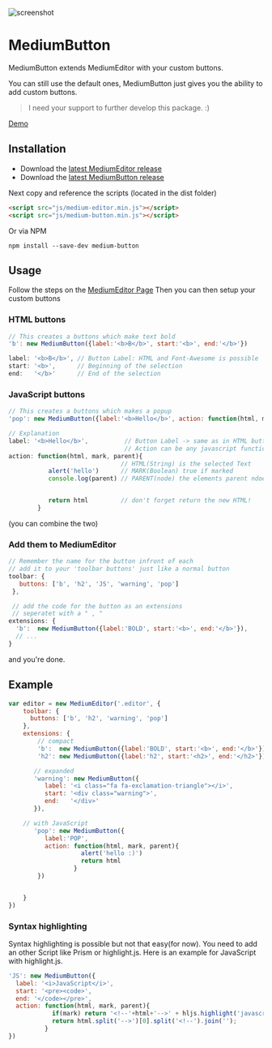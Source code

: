 ![screenshot](https://raw.githubusercontent.com/arcs-/MediumButton/master/demo/screenshot.png)


# MediumButton

MediumButton extends MediumEditor with your custom buttons.

You can still use the default ones, MediumButton just gives you the ability to add custom buttons.

> I need your support to further develop this package. :)

[Demo](http://stillhart.biz/project/MediumButton/)

## Installation

- Download the [latest MediumEditor release](https://github.com/daviferreira/medium-editor/releases)
- Download the [latest MediumButton release](https://github.com/arcs-/medium-button/releases)

Next copy and reference the scripts (located in the dist folder)

```html
<script src="js/medium-editor.min.js"></script>
<script src="js/medium-button.min.js"></script>
```

Or via NPM

```
npm install --save-dev medium-button
```

## Usage

Follow the steps on the [MediumEditor Page](https://github.com/daviferreira/medium-editor)
Then you can then setup your custom buttons

### HTML buttons

```javascript
// This creates a buttons which make text bold
'b': new MediumButton({label:'<b>B</b>', start:'<b>', end:'</b>'})

label: '<b>B</b>', // Button Label: HTML and Font-Awesome is possible
start: '<b>',      // Beginning of the selection
end:   '</b>'      // End of the selection
```

### JavaScript buttons

```javascript
// This creates a buttons which makes a popup
'pop': new MediumButton({label:'<b>Hello</b>', action: function(html, mark){alert('hello');return html}})

// Explanation
label: '<b>Hello</b>',          // Button Label -> same as in HTML button
                                // Action can be any javascript function
action: function(html, mark, parent){   
                               // HTML(String) is the selected Text
           alert('hello')      // MARK(Boolean) true if marked
           console.log(parent) // PARENT(node) the elements parent ndoe


           return html         // don't forget return the new HTML!
        }
```

(you can combine the two)

### Add them to MediumEditor

```javascript
// Remember the name for the button infront of each
// add it to your 'toolbar buttons' just like a normal button
toolbar: {
   buttons: ['b', 'h2', 'JS', 'warning', 'pop']
 },

 // add the code for the button as an extensions
 // seperatet with a " , "
extensions: {
  'b':  new MediumButton({label:'BOLD', start:'<b>', end:'</b>'}),
  // ...
}
```

and you're done.

## Example

```javascript
var editor = new MediumEditor('.editor', {
    toolbar: {
      buttons: ['b', 'h2', 'warning', 'pop']
    },
    extensions: {
        // compact
        'b':  new MediumButton({label:'BOLD', start:'<b>', end:'</b>'}),
        'h2': new MediumButton({label:'h2', start:'<h2>', end:'</h2>'}),

       // expanded
       'warning': new MediumButton({
          label: '<i class="fa fa-exclamation-triangle"></i>',
          start: '<div class="warning">',
          end:   '</div>'
       }),

    // with JavaScript
       'pop': new MediumButton({
          label:'POP',
          action: function(html, mark, parent){
                    alert('hello :)')
                    return html
                  }
        })


    }
})
```

### Syntax highlighting

Syntax highlighting is possible but not that easy(for now). You need to add an other Script like Prism or highlight.js. Here is an example for JavaScript with highlight.js.

```javascript
'JS': new MediumButton({
  label: '<i>JavaScript</i>',
  start: '<pre><code>',
  end: '</code></pre>',
  action: function(html, mark, parent){
            if(mark) return '<!--'+html+'-->' + hljs.highlight('javascript', html.substring(3, html.length - 4).replace(/<\/p><p>/g, "\n").replace(/</g, "<").replace(/>/g, ">")).value;
            return html.split('-->')[0].split('<!--').join('');
          }
})
```
